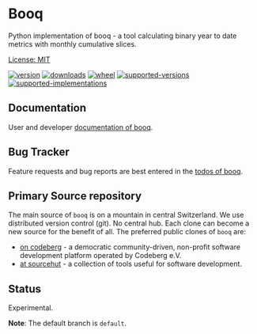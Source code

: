 # Booq

Python implementation of booq - a tool calculating binary year to date metrics with monthly cumulative slices.

[License: MIT](https://git.sr.ht/~sthagen/booq/tree/default/item/LICENSE)

[![version](https://img.shields.io/pypi/v/booq.svg?style=flat)](https://pypi.python.org/pypi/booq/)
[![downloads](https://pepy.tech/badge/booq/month)](https://pepy.tech/project/booq)
[![wheel](https://img.shields.io/pypi/wheel/booq.svg?style=flat)](https://pypi.python.org/pypi/booq/)
[![supported-versions](https://img.shields.io/pypi/pyversions/booq.svg?style=flat)](https://pypi.python.org/pypi/booq/)
[![supported-implementations](https://img.shields.io/pypi/implementation/booq.svg?style=flat)](https://pypi.python.org/pypi/booq/)

## Documentation

User and developer [documentation of booq](https://codes.dilettant.life/docs/booq).

## Bug Tracker

Feature requests and bug reports are best entered in the [todos of booq](https://todo.sr.ht/~sthagen/booq).

## Primary Source repository

The main source of `booq` is on a mountain in central Switzerland.
We use distributed version control (git). No central hub. Each clone can become a new source for the benefit of all.
The preferred public clones of `booq` are:

* [on codeberg](https://codeberg.org/sthagen/booq) - a democratic community-driven, non-profit software development platform operated by Codeberg e.V.
* [at sourcehut](https://git.sr.ht/~sthagen/booq) - a collection of tools useful for software development.

## Status

Experimental.

**Note**: The default branch is `default`.
